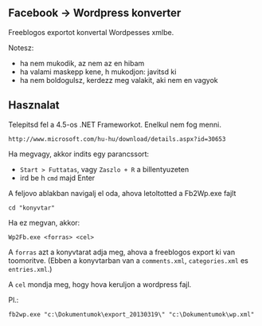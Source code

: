 ## Facebook -> Wordpress konverter

Freeblogos exportot konvertal Wordpesses xmlbe.

Notesz:

- ha nem mukodik, az nem az en hibam
- ha valami maskepp kene, h mukodjon: javitsd ki
- ha nem boldogulsz, kerdezz meg valakit, aki nem en vagyok

## Hasznalat

Telepitsd fel a 4.5-os .NET Frameworkot. Enelkul nem fog menni.

	http://www.microsoft.com/hu-hu/download/details.aspx?id=30653

Ha megvagy, akkor indits egy parancssort:

- `Start > Futtatas`, vagy `Zaszlo + R` a billentyuzeten
- ird be h `cmd` majd Enter

A feljovo ablakban navigalj el oda, ahova letoltotted a Fb2Wp.exe fajlt

	cd "konyvtar"

Ha ez megvan, akkor:

	Wp2Fb.exe <forras> <cel>

A `forras` azt a konyvtarat adja meg, ahova a freeblogos export ki van toomoritve. (Ebben a konyvtarban van a `comments.xml`, `categories.xml` es `entries.xml`.)

A `cel` mondja meg, hogy hova keruljon a wordpress fajl.

Pl.:

	fb2wp.exe "c:\Dokumentumok\export_20130319\" "c:\Dokumentumok\wp.xml"

